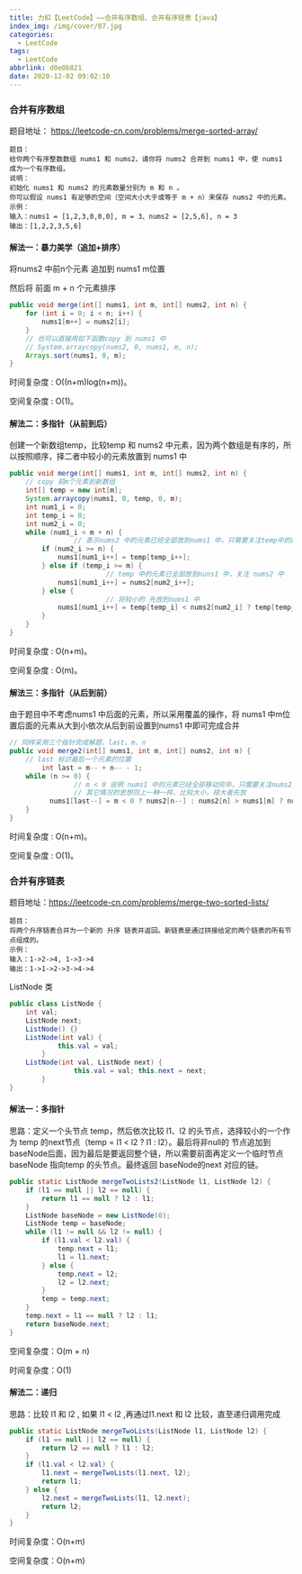 ```yaml
---
title: 力扣【LeetCode】——合并有序数组、合并有序链表【java】
index_img: /img/cover/07.jpg
categories:
  - LeetCode
tags:
  - LeetCode
abbrlink: d0e0b821
date: 2020-12-02 09:02:10
---
```


### 合并有序数组

题目地址： https://leetcode-cn.com/problems/merge-sorted-array/

```text
题目：
给你两个有序整数数组 nums1 和 nums2，请你将 nums2 合并到 nums1 中，使 nums1 成为一个有序数组。
说明：
初始化 nums1 和 nums2 的元素数量分别为 m 和 n 。
你可以假设 nums1 有足够的空间（空间大小大于或等于 m + n）来保存 nums2 中的元素。
示例：
输入：nums1 = [1,2,3,0,0,0], m = 3、nums2 = [2,5,6], n = 3
输出：[1,2,2,3,5,6]
```
#### 解法一：暴力美学（追加+排序）
将nums2 中前n个元素 追加到 nums1 m位置

然后将 前面 m + n 个元素排序
```java
public void merge(int[] nums1, int m, int[] nums2, int n) {
    for (int i = 0; i < n; i++) {
        nums1[m++] = nums2[i];
    }
    // 也可以直接用如下函数copy 到 nums1 中
    // System.arraycopy(nums2, 0, nums1, m, n);
    Arrays.sort(nums1, 0, m);
}
```
时间复杂度 : O((n+m)log(n+m))。

空间复杂度 : O(1)。

#### 解法二：多指针（从前到后）
创建一个新数组temp，比较temp 和 nums2 中元素，因为两个数组是有序的，所以按照顺序，择二者中较小的元素放置到 nums1 中
```java
public void merge(int[] nums1, int m, int[] nums2, int n) {
    // copy 前m个元素到新数组
    int[] temp = new int[m];
    System.arraycopy(nums1, 0, temp, 0, m);
    int num1_i = 0; 
    int temp_i = 0;
    int num2_i = 0;
    while (num1_i < m + n) {
				// 表示nums2 中的元素已经全部放到nums1 中，只需要关注temp中的即可
        if (num2_i >= n) {
            nums1[num1_i++] = temp[temp_i++];
        } else if (temp_i >= m) {
						// temp 中的元素已全部放到nuns1 中，关注 nums2 中
            nums1[num1_i++] = nums2[num2_i++];
        } else {
						// 将较小的 先放到nums1 中
            nums1[num1_i++] = temp[temp_i] < nums2[num2_i] ? temp[temp_i++] : nums2[num2_i++];
        }
    }
}
```
时间复杂度 : O(n+m)。

空间复杂度 : O(m)。

#### 解法三：多指针（从后到前）

由于题目中不考虑nums1 中后面的元素，所以采用覆盖的操作，将 nums1 中m位置后面的元素从大到小依次从后到前设置到nums1 中即可完成合并

```java
// 同样采用三个指针完成解题，last、m、n
public void merge2(int[] nums1, int m, int[] nums2, int n) {
    // last 标识最后一个元素的位置
		int last = m-- + n-- - 1;
    while (n >= 0) {
				// m < 0 说明 nums1 中的元素已经全部移动完毕，只需要关注nums2数组即可
				// 其它情况的思想同上一种一样，比较大小，择大者先放
	      nums1[last--] = m < 0 ? nums2[n--] : nums2[n] > nums1[m] ? nums2[n--] : nums1[m--];
    }
}
```
时间复杂度 : O(n+m)。

空间复杂度 : O(1)。

### 合并有序链表
题目地址：https://leetcode-cn.com/problems/merge-two-sorted-lists/

```text
题目：
将两个升序链表合并为一个新的 升序 链表并返回。新链表是通过拼接给定的两个链表的所有节点组成的。
示例：
输入：1->2->4, 1->3->4
输出：1->1->2->3->4->4
```
ListNode 类
```java
public class ListNode {
    int val;
    ListNode next;
    ListNode() {}
    ListNode(int val) { 
			this.val = val; 
		}
    ListNode(int val, ListNode next) { 
				this.val = val; this.next = next; 
		}
}
```

#### 解法一：多指针
思路：定义一个头节点 temp，然后依次比较 l1、l2 的头节点，选择较小的一个作为 temp 的next节点（temp = l1 < l2 ? l1 : l2）。最后将非null的 节点追加到 baseNode后面，因为最后是要返回整个链，所以需要前面再定义一个临时节点 baseNode 指向temp 的头节点。最终返回 baseNode的next 对应的链。

```java
public static ListNode mergeTwoLists2(ListNode l1, ListNode l2) {
    if (l1 == null || l2 == null) {
        return l1 == null ? l2 : l1;
    }
    ListNode baseNode = new ListNode(0);
    ListNode temp = baseNode;
    while (l1 != null && l2 != null) {
        if (l1.val < l2.val) {
            temp.next = l1;
            l1 = l1.next;
        } else {
            temp.next = l2;
            l2 = l2.next;
        }
        temp = temp.next;
    }
    temp.next = l1 == null ? l2 : l1;
    return baseNode.next;
}
```
空间复杂度：O(m + n)

时间复杂度：O(1)

#### 解法二：递归
思路：比较 l1 和 l2 , 如果 l1 < l2 ,再通过l1.next 和 l2 比较，直至递归调用完成

```java
public static ListNode mergeTwoLists(ListNode l1, ListNode l2) {
    if (l1 == null || l2 == null) {
        return l2 == null ? l1 : l2;
    }
    if (l1.val < l2.val) {
        l1.next = mergeTwoLists(l1.next, l2);
        return l1;
    } else {
        l2.next = mergeTwoLists(l1, l2.next);
        return l2;
    }
}
```
时间复杂度：O(n+m)

空间复杂度：O(n+m)
